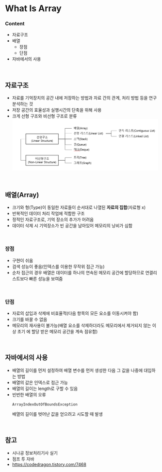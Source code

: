 # What Is Array
### Content
- 자료구조
- 배열
    - 장점
    - 단점
- 자바에서의 사용

<br/>

## 자료구조
- 자료를 기억장치의 공간 내에 저장하는 방법과 자료 간의 관계, 처리 방법 등을 연구 분석하는 것
- 저장 공간의 효율성과 실행시간의 단축을 위해 사용
- 크게 선형 구조와 비선형 구조로 분류
![data_structure](./Img/dataStructure.png)

<br/>

## 배열(Array)
- 크기와 형(Type)이 동일한 자료들이 순서대로 나열된 __자료의 집합__(자료형 x)
- 반복적인 데이터 처리 작업에 적합한 구조
- 정적인 자료구조로, 기억 장소의 추가가 어려움
- 데이터 삭제 시 기억장소가 빈 공간을 남아있어 메모리의 낭비가 심함
<br/>

### 장점
- 구현이 쉬움
- 검색 성능이 좋음(인덱스를 이용한 무작위 접근 가능)
- 순차 접근의 경우 배열은 데이터를 하나의 연속된 메모리 공간에 할당하므로 연결리스트보다 빠른 성능을 보여줌

<br/>

### 단점
- 자료의 삽입과 삭제에 비효율적(다음 항목의 모든 요소를 이동시켜야 함)
- 크기를 바꿀 수 없음
- 메모리의 재사용이 불가능(배열 요소를 삭제하더라도 메모리에서 제거되지 않는 이상 초기 에 할당 받은 메모리 공간을 계속 점유함)

<br/>

## 자바에서의 사용
- 배열의 길이를 먼저 설정하여 배열 변수를 먼저 생성한 다음 그 값을 나중에 대입하는 방법
- 배열의 값은 인덱스로 접근 가능
- 배열의 길이는 length로 구할 수 있음
- 빈번한 배열의 오류
    ```
    ArrayIndexOutOfBoundsException
    ```
    배열의 길이를 벗어난 값을 얻으려고 시도할 때 발생

<br/>


## 참고
- 시나공 정보처리기사 실기
- 점프 투 자바
- <https://codedragon.tistory.com/7468>

